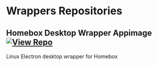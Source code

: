 # Wrappers Repositories

## Homebox Desktop Wrapper Appimage [![View Repo](https://img.shields.io/badge/view-repo-green)](https://github.com/danielrosehill/Homebox-Desktop-Wrapper-AppImage)
Linux Electron desktop wrapper for Homebox

